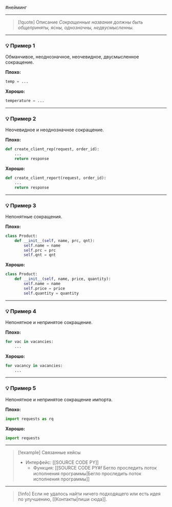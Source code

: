 #нейминг 
***

>[!quote] Описание
_Сокращенные названия должны быть общеприняты, ясны, однозначны, недвусмысленны._

***
### 💡 Пример 1
Обманчивое, неоднозначное, неочевидное, двусмысленное сокращение.

 **Плохо:**
```python
temp = ...
```

**Хорошо:**
```python
temperature = ...
```

***
### 💡 Пример 2
Неочевидное и неоднозначное сокращение.

**Плохо:**
```python
def create_client_rep(request, order_id):
	...
	return response
```

**Хорошо:**
```python
def create_client_report(request, order_id):
	...
	return response
```

***
### 💡 Пример 3
Непонятные сокращения.

**Плохо:**
```python
class Product:
	def __init__(self, name, prc, qnt):
		self.name = name
		self.prc = prc
		self.qnt = qnt
```

**Хорошо:**
```python
class Product:
	def __init__(self, name, price, quantity):
		self.name = name
		self.price = price
		self.quantity = quantity
```

***
### 💡 Пример 4
Непонятное и непринятое сокращение.

**Плохо:**
```python
for vac in vacancies:
	...
```

**Хорошо:**
```python
for vacancy in vacancies:
	...
```

***
### 💡 Пример 5
Непонятное и непринятое сокращение импорта.

**Плохо:**
```python
import requests as rq
```

**Хорошо:**
```python
import requests
```

***

> [!example] Связанные кейсы
>- Интерфейс: [[SOURCE CODE PY]]
>	- Функция: [[SOURCE CODE PY#𝑓 Бегло проследить поток исполнения программы|Бегло проследить поток исполнения программы]]

***

> [!info]
> Если не удалось найти ничего подходящего или есть идея по улучшению, [[Контакты|пиши сюда]].
